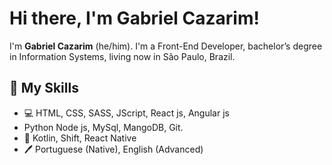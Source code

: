 # Hi there, I'm Gabriel Cazarim!

I'm **Gabriel Cazarim** (he/him). I'm a Front-End Developer, bachelor’s degree in Information Systems, living now in São Paulo, Brazil.

## 📖 My Skills

* 💻 HTML, CSS, SASS, JScript, React js, Angular js
*    Python Node js, MySql, MangoDB, Git.
* 📱 Kotlin, Shift, React Native
* 🖊️ Portuguese (Native), English (Advanced)
